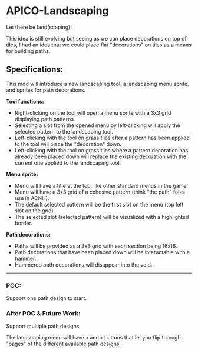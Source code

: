 # APICO-Landscaping
Let there be land(scaping)!

This idea is still evolving but seeing as we can place decorations on top of tiles, I had an idea that we could place flat "decorations" on tiles as a means for building paths. 

## Specifications:

This mod will introduce a new landscaping tool, a landscaping menu sprite, and sprites for path decorations.

**Tool functions:**
- Right-clicking on the tool will open a menu sprite with a 3x3 grid displaying path patterns.
- Selecting a slot from the opened menu by left-clicking will apply the selected pattern to the landscaping tool. 
- Left-clicking with the tool on grass tiles after a pattern has been applied to the tool will place the "decoration" down.
- Left-clicking with the tool on grass tiles where a pattern decoration has already been placed down will replace the existing decoration with the current one applied to the landscaping tool.

**Menu sprite:**
- Menu will have a title at the top, like other standard menus in the game. 
- Menu will have a 3x3 grid of a cohesive pattern (think "the path" folks use in ACNH).
- The default selected pattern will be the first slot on the menu (top left slot on the grid).
- The selected slot (selected pattern) will be visualized with a highlighted border. 

**Path decorations:**
- Paths will be provided as a 3x3 grid with each section being 16x16.
- Path decorations that have been placed down will be interactable with a hammer. 
- Hammered path decorations will disappear into the void.

---

### POC:

Support one path design to start. 

### After POC & Future Work:

Support multiple path designs.

The landscaping menu will have `<` and `>` buttons that let you flip through "pages" of the different available path designs.
